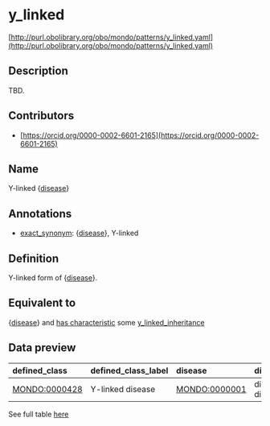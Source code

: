 # y_linked 

[http://purl.obolibrary.org/obo/mondo/patterns/y_linked.yaml](http://purl.obolibrary.org/obo/mondo/patterns/y_linked.yaml)
## Description 

TBD.
## Contributors 
* [https://orcid.org/0000-0002-6601-2165](https://orcid.org/0000-0002-6601-2165) 
## Name 

Y-linked {[disease](http://purl.obolibrary.org/obo/MONDO_0000001)}

## Annotations 

* [exact_synonym](http://www.geneontology.org/formats/oboInOwl#hasExactSynonym): {[disease](http://purl.obolibrary.org/obo/MONDO_0000001)}, Y-linked

## Definition 

Y-linked form of {[disease](http://purl.obolibrary.org/obo/MONDO_0000001)}.

## Equivalent to 

{[disease](http://purl.obolibrary.org/obo/MONDO_0000001)} and [has characteristic](http://purl.obolibrary.org/obo/RO_0000053) some [y_linked_inheritance](http://purl.obolibrary.org/obo/HP_0001450)

## Data preview 
| defined_class                                | defined_class_label   | disease                                      | disease_label       |
|:---------------------------------------------|:----------------------|:---------------------------------------------|:--------------------|
| [MONDO:0000428](http://purl.obolibrary.org/obo/MONDO_0000428) | Y-linked disease      | [MONDO:0000001](http://purl.obolibrary.org/obo/MONDO_0000001) | disease or disorder |

See full table [here](https://github.com/monarch-initiative/mondo/blob/master/src/patterns/data/matches/y_linked.tsv) 
